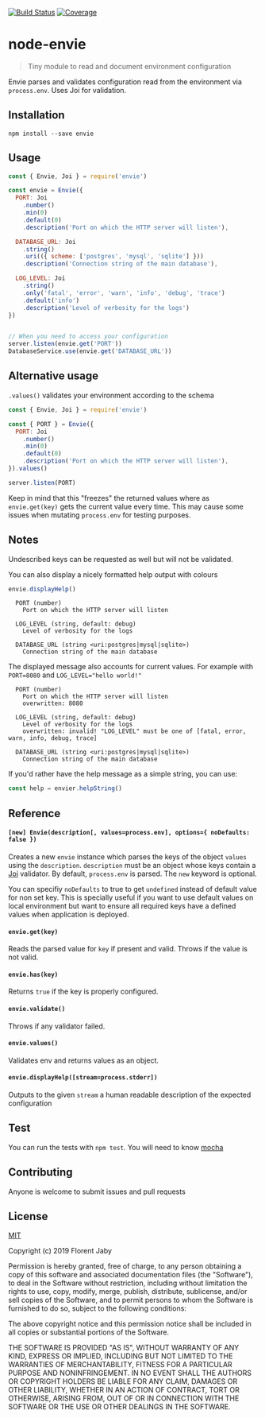 [![Build Status][travis-image]][travis-url] [![Coverage][coveralls-image]][coveralls-url]

node-envie
==================

> Tiny module to read and document environment configuration

Envie parses and validates configuration read from the environment
via `process.env`. Uses Joi for validation.

Installation
------------

    npm install --save envie

Usage
-----

```javascript
const { Envie, Joi } = require('envie')

const envie = Envie({
  PORT: Joi
    .number()
    .min(0)
    .default(0)
    .description('Port on which the HTTP server will listen'),

  DATABASE_URL: Joi
    .string()
    .uri(({ scheme: ['postgres', 'mysql', 'sqlite'] }))
    .description('Connection string of the main database'),

  LOG_LEVEL: Joi
    .string()
    .only('fatal', 'error', 'warn', 'info', 'debug', 'trace')
    .default('info')
    .description('Level of verbosity for the logs')
})


// When you need to access your configuration
server.listen(envie.get('PORT'))
DatabaseService.use(envie.get('DATABASE_URL'))
```

Alternative usage
---

`.values()` validates your environment according to the schema

```javascript
const { Envie, Joi } = require('envie')

const { PORT } = Envie({
  PORT: Joi
    .number()
    .min(0)
    .default(0)
    .description('Port on which the HTTP server will listen'),
}).values()

server.listen(PORT)
```

Keep in mind that this "freezes" the returned values where as `envie.get(key)` gets
the current value every time. This may cause some issues when mutating `process.env`
for testing purposes.

Notes
---

Undescribed keys can be requested as well but will not be validated.

You can also display a nicely formatted help output with colours

```javascript
envie.displayHelp()
```

```
  PORT (number)
    Port on which the HTTP server will listen

  LOG_LEVEL (string, default: debug)
    Level of verbosity for the logs

  DATABASE_URL (string <uri:postgres|mysql|sqlite>)
    Connection string of the main database

```

The displayed message also accounts for current values. For example
with `PORT=8080` and `LOG_LEVEL="hello world!"`

```
  PORT (number)
    Port on which the HTTP server will listen
    overwritten: 8080

  LOG_LEVEL (string, default: debug)
    Level of verbosity for the logs
    overwritten: invalid! "LOG_LEVEL" must be one of [fatal, error, warn, info, debug, trace]

  DATABASE_URL (string <uri:postgres|mysql|sqlite>)
    Connection string of the main database

```

If you'd rather have the help message as a simple string, you can use:

```javascript
const help = envier.helpString()
```


Reference
---------

#### `[new] Envie(description[, values=process.env], options={ noDefaults: false })`

Creates a new `envie` instance which parses the keys of the object `values` using the `description`.
`description` must be an object whose keys contain a [Joi](https://www.npmjs.com/package/joi) validator.
By default, `process.env` is parsed. The `new` keyword is optional.

You can specifiy `noDefaults` to true to get `undefined` instead of default value for non set key.
This is specially useful if you want to use default values on local environment but want to ensure all required keys
have a defined values when application is deployed.

#### `envie.get(key)`

Reads the parsed value for `key` if present and valid. Throws if the value is not valid.

#### `envie.has(key)`

Returns `true` if the key is properly configured.

#### `envie.validate()`

Throws if any validator failed.

#### `envie.values()`

Validates env and returns values as an object.

#### `envie.displayHelp([stream=process.stderr])`

Outputs to the given `stream` a human readable description of the expected configuration

Test
----

You can run the tests with `npm test`. You will need to know [mocha][mocha-url]

Contributing
------------

Anyone is welcome to submit issues and pull requests


License
-------

[MIT](http://opensource.org/licenses/MIT)

Copyright (c) 2019 Florent Jaby

Permission is hereby granted, free of charge, to any person obtaining a copy of this software and associated documentation files (the "Software"), to deal in the Software without restriction, including without limitation the rights to use, copy, modify, merge, publish, distribute, sublicense, and/or sell copies of the Software, and to permit persons to whom the Software is furnished to do so, subject to the following conditions:

The above copyright notice and this permission notice shall be included in all copies or substantial portions of the Software.

THE SOFTWARE IS PROVIDED "AS IS", WITHOUT WARRANTY OF ANY KIND, EXPRESS OR IMPLIED, INCLUDING BUT NOT LIMITED TO THE WARRANTIES OF MERCHANTABILITY, FITNESS FOR A PARTICULAR PURPOSE AND NONINFRINGEMENT. IN NO EVENT SHALL THE AUTHORS OR COPYRIGHT HOLDERS BE LIABLE FOR ANY CLAIM, DAMAGES OR OTHER LIABILITY, WHETHER IN AN ACTION OF CONTRACT, TORT OR OTHERWISE, ARISING FROM, OUT OF OR IN CONNECTION WITH THE SOFTWARE OR THE USE OR OTHER DEALINGS IN THE SOFTWARE.


[travis-image]: http://img.shields.io/travis/Floby/node-envie/master.svg?style=flat
[travis-url]: https://travis-ci.org/Floby/node-envie
[coveralls-image]: http://img.shields.io/coveralls/Floby/node-envie/master.svg?style=flat
[coveralls-url]: https://coveralls.io/r/Floby/node-envie
[mocha-url]: https://github.com/visionmedia/mocha


